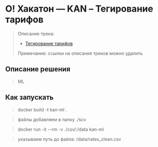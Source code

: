 # О! Хакатон — KAN – Тегирование тарифов

> 
> Описание трека:
> 
> - [Тегирование тарифов](https://docs.ostrovok.tech/s/hackathon-track-2)
>
> Примечание: ссылки на описания треков можно удалить
> 

## Описание решения

> ML

## Как запускать

> docker build -t kan-ml .

> файлы добавляем в папку ./scv

> docker run -it --rm -v ./csv/:/data kan-ml  
 
>указываем путь до файла: /data/rates_clean.csv
